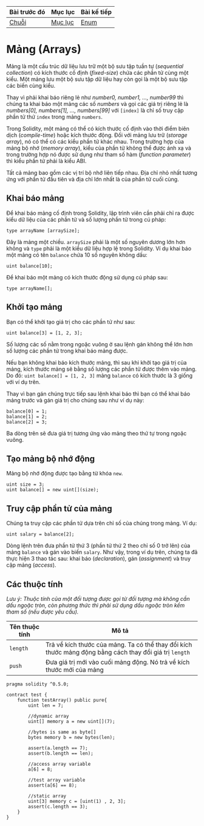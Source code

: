 |Bài trước đó|Mục lục|Bài kế tiếp|
|---|---|---|
|[Chuỗi](12_Strings.md)|[Mục lục](README.md)|[Enum](14_Enums.md)|

# Mảng (Arrays)

Mảng là một cấu trúc dữ liệu lưu trữ một bộ sưu tập tuần tự (*sequential collection*) có kích thước cố định (*fixed-size*) chứa các phần tử cùng một kiểu. Một mảng lưu một bộ sưu tập dữ liệu hay còn gọi là một bộ sưu tập các biến cùng kiểu.

Thay vì phải khai báo riêng lẻ như *number0, number1, ..., number99* thì chúng ta khai báo một mảng các số *numbers* và gọi các giá trị riêng lẻ là *numbers[0], numbers[1], ..., numbers[99]* với `[index]` là chỉ số truy cập phần tử thứ `index` trong mảng `numbers`.

Trong Solidity, một mảng có thể có kích thước cố định vào thời điểm biên dịch (*compile-time*) hoặc kích thước động. Đối với mảng lưu trữ (*storage array*), nó có thể có các kiểu phần tử khác nhau. Trong trường hợp của mảng bộ nhớ (*memory array*), kiểu của phần tử không thể được ánh xạ và trong trường hợp nó được sử dụng như tham số hàm (*function parameter*) thì kiểu phần tử phải là kiểu ABI.

Tất cả mảng bao gồm các vị trí bộ nhớ liên tiếp nhau. Địa chỉ nhỏ nhất tương ứng với phần tử đầu tiên và địa chỉ lớn nhất là của phần tử cuối cùng.

## Khai báo mảng

Để khai báo mảng cố định trong Solidity, lập trình viên cần phải chỉ ra được kiểu dữ liệu của các phần tử và số lượng phần tử trong cú pháp:

```
type arrayName [arraySize];
```

Đây là mảng một chiều. `arraySize` phải là một số nguyên dương lớn hơn không và `type` phải là một kiểu dữ liệu hợp lệ trong Solidity. Ví dụ khai báo một mảng có tên `balance` chứa 10 số nguyên không dấu:

```solidity
uint balance[10];
```

Để khai báo một mảng có kích thước động sử dụng cú pháp sau:

```
type arrayName[];
```

## Khởi tạo mảng

Bạn có thể khởi tạo giá trị cho các phần tử như sau:

```solidity
uint balance[3] = [1, 2, 3];
```

Số lượng các số nằm trong ngoặc vuông ở sau lệnh gán không thể lớn hơn số lượng các phần tử trong khai báo mảng được.

Nếu bạn không khai báo kích thước mảng, thì sau khi khởi tạo giá trị của mảng, kích thước mảng sẽ bằng số lượng các phần tử được thêm vào mảng. Do đó: `uint balance[] = [1, 2, 3]` mảng `balance` có kích thước là 3 giống với ví dụ trên.

Thay vì bạn gán chúng trực tiếp sau lệnh khai báo thì bạn có thể khai báo mảng trước và gán giá trị cho chúng sau như ví dụ này:

```solidity
balance[0] = 1;
balance[1] = 2;
balance[2] = 3;
```

Ba dòng trên sẽ đưa giá trị tương ứng vào mảng theo thứ tự trong ngoặc vuông.

## Tạo mảng bộ nhớ động

Mảng bộ nhớ động được tạo bằng từ khóa `new`.

```solidity
uint size = 3;
uint balance[] = new uint[](size);
```

## Truy cập phần tử của mảng

Chúng ta truy cập các phần tử dựa trên chỉ số của chúng trong mảng. Ví dụ:

```solidity
uint salary = balance[2];
```

Dòng lệnh trên đưa phần tử thứ 3 (phần tử thứ 2 theo chỉ số 0 trở lên) của mảng `balance` và gán vào biến `salary`. Như vậy, trong ví dụ trên, chúng ta đã thực hiện 3 thao tác sau: khai báo (*declaration*), gán (*assignment*) và truy cập mảng (*access*).

## Các thuộc tính

*Lưu ý: Thuộc tính của một đối tượng được gọi từ đối tượng mà không cần dấu ngoặc tròn, còn phương thức thì phải sử dụng dấu ngoặc tròn kềm tham số (nếu được yêu cầu).*

|Tên thuộc tính|Mô tả|
|---|---|
|`length`|Trả về kích thước của mảng. Ta có thể thay đổi kích thước mảng động bằng cách thay đổi giá trị `length`|
|`push`|Đưa giá trị mới vào cuối mảng động. Nó trả về kích thước mới của mảng|

```solidity
pragma solidity ^0.5.0;

contract test {
    function testArray() public pure{
        uint len = 7; 

        //dynamic array
        uint[] memory a = new uint[](7);

        //bytes is same as byte[]
        bytes memory b = new bytes(len);

        assert(a.length == 7);
        assert(b.length == len);

        //access array variable
        a[6] = 8;

        //test array variable
        assert(a[6] == 8);

        //static array
        uint[3] memory c = [uint(1) , 2, 3];
        assert(c.length == 3);
    }
}
```
